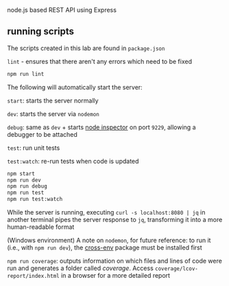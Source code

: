 node.js based REST API using Express

## running scripts
The scripts created in this lab are found in `package.json`

`lint` - ensures that there aren't any errors which need to be fixed

```sh
npm run lint
```

The following will automatically start the server:

`start`: starts the server normally

`dev`: starts the server via `nodemon`

`debug`:  same as `dev` + starts [node inspector](https://nodejs.org/en/docs/guides/debugging-getting-started/) on port `9229`, allowing a debugger to be attached

`test`: run unit tests

`test:watch`: re-run tests when code is updated

```sh
npm start
npm run dev
npm run debug
npm run test
npm run test:watch
```

While the server is running, executing `curl -s localhost:8080 | jq` in another terminal pipes the server response to `jq`, transforming it into a more human-readable format

(Windows environment) A note on `nodemon`, for future reference: to run it (i.e., with `npm run dev`), the [cross-env](https://www.npmjs.com/package/cross-env) package must be installed first

`npm run coverage`: outputs information on which files and lines of code were run and generates a folder called *coverage*. Access `coverage/lcov-report/index.html` in a browser for a more detailed report
